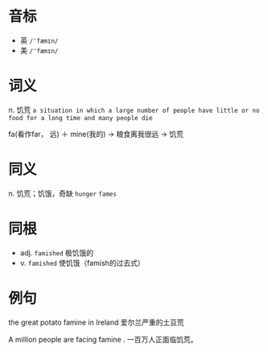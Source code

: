 # 音标

- 英 `/'fæmɪn/`
- 美 `/'fæmɪn/`

# 词义

n. 饥荒
`a situation in which a large number of people have little or no food for a long time and many people die`



fa(看作far， 远) ＋ mine(我的) → 粮食离我很远 → 饥荒

# 同义

n. 饥荒；饥饿，奇缺
`hunger` `fames`

# 同根

- adj. `famished` 极饥饿的
- v. `famished` 使饥饿（famish的过去式）

# 例句

the great potato famine in Ireland
爱尔兰严重的土豆荒

A million people are facing famine .
一百万人正面临饥荒。


